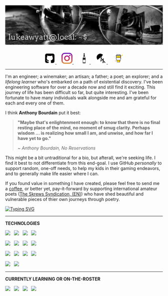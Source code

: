 # [![Luke Wyatt Profile Header](https://raw.githubusercontent.com/lukeawyatt/lukeawyatt/main/assets/images/banner.jpg)](https://github.com/lukeawyatt)

<p align='center'>
    <a href="https://github.com/lukeawyatt">
        <picture>
            <source media="(prefers-color-scheme: dark)" srcset="https://github.com/lukeawyatt/lukeawyatt/blob/main/assets/icons/github.dark.png?raw=true">
            <source media="(prefers-color-scheme: light)" srcset="https://github.com/lukeawyatt/lukeawyatt/blob/main/assets/icons/github.png?raw=true">
            <img src="https://github.com/lukeawyatt/lukeawyatt/blob/main/assets/icons/github.png?raw=true" width="35" height="35">
        </picture>
    </a>
    &nbsp;&nbsp;&nbsp;
    <a href="https://www.instagram.com/luke.a.wyatt">
        <picture>
            <source media="(prefers-color-scheme: dark)" srcset="https://github.com/lukeawyatt/lukeawyatt/blob/main/assets/icons/instagram.dark.jpg?raw=true">
            <source media="(prefers-color-scheme: light)" srcset="https://github.com/lukeawyatt/lukeawyatt/blob/main/assets/icons/instagram.jpg?raw=true">
            <img src="https://github.com/lukeawyatt/lukeawyatt/blob/main/assets/icons/instagram.jpg?raw=true" width="35" height="35">
        </picture>
    </a>
    &nbsp;&nbsp;&nbsp;
    <a href="https://maug.moulach.com">
        <picture>
            <source media="(prefers-color-scheme: dark)" srcset="https://github.com/lukeawyatt/lukeawyatt/blob/main/assets/icons/wine.dark.png?raw=true">
            <source media="(prefers-color-scheme: light)" srcset="https://github.com/lukeawyatt/lukeawyatt/blob/main/assets/icons/wine.png?raw=true">
            <img src="https://github.com/lukeawyatt/lukeawyatt/blob/main/assets/icons/wine.png?raw=true" width="35" height="35">
        </picture>
    </a>
    &nbsp;&nbsp;&nbsp;
    <a href="https://loose.skre.ws">
        <picture>
            <source media="(prefers-color-scheme: dark)" srcset="https://github.com/lukeawyatt/lukeawyatt/blob/main/assets/icons/skrews.dark.jpg?raw=true">
            <source media="(prefers-color-scheme: light)" srcset="https://github.com/lukeawyatt/lukeawyatt/blob/main/assets/icons/skrews.jpg?raw=true">
            <img src="https://github.com/lukeawyatt/lukeawyatt/blob/main/assets/icons/skrews.jpg?raw=true" width="35" height="35">
        </picture>
    </a>
    &nbsp;&nbsp;&nbsp;
    <a href="https://www.buymeacoffee.com/lukeawyatt">
        <picture>
            <source media="(prefers-color-scheme: dark)" srcset="https://github.com/lukeawyatt/lukeawyatt/blob/main/assets/icons/buy-me-a-coffee.dark.png?raw=true">
            <source media="(prefers-color-scheme: light)" srcset="https://github.com/lukeawyatt/lukeawyatt/blob/main/assets/icons/buy-me-a-coffee.png?raw=true">
            <img src="https://github.com/lukeawyatt/lukeawyatt/blob/main/assets/icons/buy-me-a-coffee.png?raw=true" width="35" height="35">
        </picture>
    </a>
</p>

---

I'm an engineer; a winemaker; an artisan; a father; a poet; an explorer; and a *lifelong learner* who's embarked on a path of existential discovery. I've been engineering software for over a decade now and still find it exciting. This journey of life has been difficult so far, but quite interesting.  I've been fortunate to have many individuals walk alongside me and am grateful for each and every one of them.

I think **Anthony Bourdain** put it best: 

> **"**Maybe that's enlightenment enough: to know that there is no final resting place of the mind, no moment of smug clarity. Perhaps wisdom ... is realizing how small I am, and unwise, and how far I have yet to go.**"**
> 
> ~ *Anthony Bourdain, No Reservations*

This might be a bit untraditional for a bio, but afterall, we're seeking life.  I find it best to not differentiate from this end-goal.  I use GitHub *personally* to support random, one-off needs, to help my kids in their gaming endeavors, and to generally make life easier where I can.

If you found value in something I have created, please feel free to send me a [coffee](https://www.buymeacoffee.com/lukeawyatt), or better yet, pay-it-forward by supporting international amateur poets ([The Skrews Syndication, (EN)](https://loose.skre.ws/issues/000.html)) who have shed beautiful and vulnerable pieces of thier own journeys through poetry.

[![Typing SVG](https://readme-typing-svg.herokuapp.com/?font=comfortaa&color=016EEA&size=14&width=800&lines=~$%20git%20clone%20https://github.com/lukeawyatt/docker-tlauncher.git;~$%20docker%20build%20-t%20tlauncher%20docker-tlauncher/source;~$%20docker%20run%20--rm%20-dit%20%20-v%20/tmp/.X11-unix:/tmp/.X11-unix%20-e%20DISPLAY=$DISPLAY%20tlauncher;~$)](https://git.io/typing-svg)

---

**TECHNOLOGIES**

![](https://img.shields.io/badge/Language-Dotnet-informational?style=for-the-badge&logo=dotnet&logoColor=white&color=2bbc8a)&nbsp;&nbsp;
![](https://img.shields.io/badge/Language-Shell-informational?style=for-the-badge&logo=gnubash&logoColor=white&color=2bbc8a)&nbsp;&nbsp;
![](https://img.shields.io/badge/Language-TSQL-informational?style=for-the-badge&logo=microsoftsqlserver&logoColor=white&color=2bbc8a)&nbsp;&nbsp;
![](https://img.shields.io/badge/Language-Javascript-informational?style=for-the-badge&logo=javascript&logoColor=white&color=2bbc8a)&nbsp;&nbsp;

![](https://img.shields.io/badge/Language-NodeJS-informational?style=for-the-badge&logo=nodedotjs&logoColor=white&color=2bbc8a)&nbsp;&nbsp;
![](https://img.shields.io/badge/Markup-HTML-informational?style=for-the-badge&logo=html5&logoColor=white&color=5dade2)&nbsp;&nbsp;
![](https://img.shields.io/badge/Markup-CSS-informational?style=for-the-badge&logo=css3&logoColor=white&color=5dade2)&nbsp;&nbsp;
![](https://img.shields.io/badge/Platform-Azure-informational?style=for-the-badge&logo=microsoftazure&logoColor=white&color=af7ac5)&nbsp;&nbsp;

![](https://img.shields.io/badge/Platform-GCP-informational?style=for-the-badge&logo=googlecloud&logoColor=white&color=af7ac5)&nbsp;&nbsp;
![](https://img.shields.io/badge/Engine-Docker-informational?style=for-the-badge&logo=docker&logoColor=white&color=af7ac5)&nbsp;&nbsp;
![](https://img.shields.io/badge/Engine-Argo-informational?style=for-the-badge&logo=conventionalcommits&logoColor=white&color=af7ac5)&nbsp;&nbsp;
![](https://img.shields.io/badge/Engine-Mirth-informational?style=for-the-badge&logo=conventionalcommits&logoColor=white&color=af7ac5)&nbsp;&nbsp;

![](https://img.shields.io/badge/Stack-Jamstack-informational?style=for-the-badge&logo=jamstack&logoColor=white&color=d98880)&nbsp;&nbsp;
![](https://img.shields.io/badge/Stack-MEAN-informational?style=for-the-badge&logo=conventionalcommits&logoColor=white&color=d98880)&nbsp;&nbsp;

---

**CURRENTLY LEARNING OR ON-THE-ROSTER**

![](https://img.shields.io/badge/Language-Go-informational?style=for-the-badge&logo=goland&logoColor=white&color=2bbc8a)&nbsp;&nbsp;
![](https://img.shields.io/badge/Platform-K8s-informational?style=for-the-badge&logo=kubernetes&logoColor=white&color=af7ac5)&nbsp;&nbsp;
![](https://img.shields.io/badge/Engine-Nuclio-informational?style=for-the-badge&logo=conventionalcommits&logoColor=white&color=af7ac5)&nbsp;&nbsp;
![](https://img.shields.io/badge/Engine-Spark-informational?style=for-the-badge&logo=conventionalcommits&logoColor=white&color=af7ac5)&nbsp;&nbsp;
